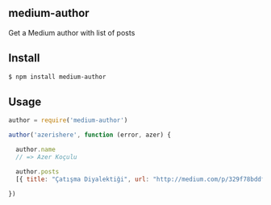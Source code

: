 ## medium-author

Get a Medium author with list of posts

## Install

```bash
$ npm install medium-author
```

## Usage

```js
author = require('medium-author')

author('azerishere', function (error, azer) {

  author.name
  // => Azer Koçulu

  author.posts
  [{ title: "Çatışma Diyalektiği", url: "http://medium.com/p/329f78bddf89", snippet: "Dünya bir çatışma alanıdır." }, ...]

})
```
